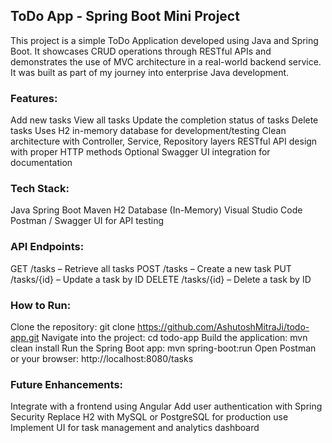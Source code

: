 ## ToDo App - Spring Boot Mini Project
This project is a simple ToDo Application developed using Java and Spring Boot. It showcases CRUD operations through RESTful APIs and demonstrates the use of MVC architecture in a real-world backend service. It was built as part of my journey into enterprise Java development.

### Features:
Add new tasks
View all tasks
Update the completion status of tasks
Delete tasks
Uses H2 in-memory database for development/testing
Clean architecture with Controller, Service, Repository layers
RESTful API design with proper HTTP methods
Optional Swagger UI integration for documentation

### Tech Stack:
Java
Spring Boot
Maven
H2 Database (In-Memory)
Visual Studio Code
Postman / Swagger UI for API testing

### API Endpoints:
GET /tasks – Retrieve all tasks
POST /tasks – Create a new task
PUT /tasks/{id} – Update a task by ID
DELETE /tasks/{id} – Delete a task by ID

### How to Run:
Clone the repository:
git clone https://github.com/AshutoshMitraJi/todo-app.git
Navigate into the project:
cd todo-app
Build the application:
mvn clean install
Run the Spring Boot app:
mvn spring-boot:run
Open Postman or your browser:
http://localhost:8080/tasks

### Future Enhancements:
Integrate with a frontend using Angular
Add user authentication with Spring Security
Replace H2 with MySQL or PostgreSQL for production use
Implement UI for task management and analytics dashboard
